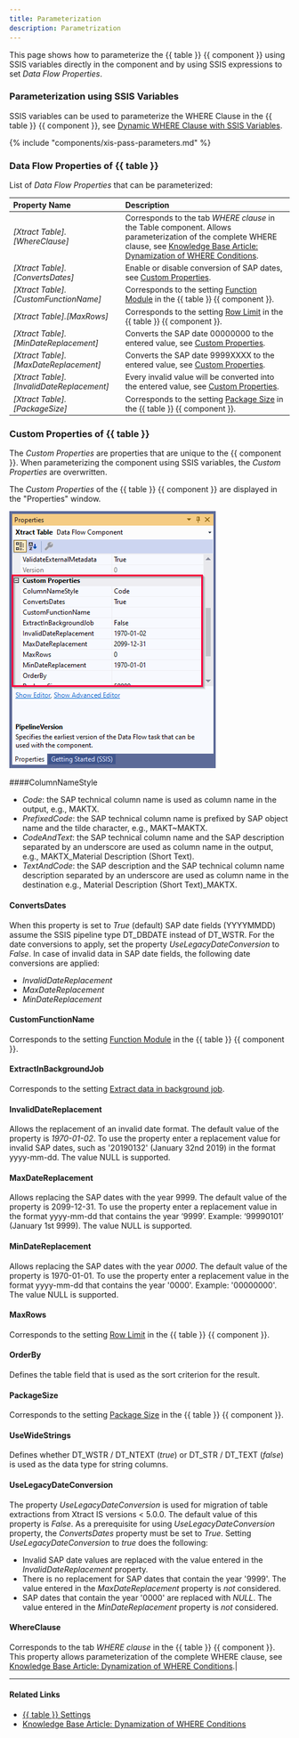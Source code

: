```yaml
---
title: Parameterization 
description: Parametrization 
---
```


This page shows how to parameterize the {{ table }} {{ component }} using SSIS variables directly in the component and by using SSIS expressions to set *Data Flow Properties*.


### Parameterization using SSIS Variables

SSIS variables can be used to parameterize the WHERE Clause in the {{ table }} {{ component }}, see [Dynamic WHERE Clause with SSIS Variables](where-clause.md#dynamic-where-clause-with-ssis-variables).

{% include "components/xis-pass-parameters.md" %}

### Data Flow Properties of {{ table }}
List of *Data Flow Properties* that can be parameterized:

|Property Name|Description|
|:----|:----|
| *[Xtract Table].[WhereClause]*| Corresponds to the tab *WHERE clause* in the Table component. Allows parameterization of the complete WHERE clause, see [Knowledge Base Article: Dynamization of WHERE Conditions](../../knowledge-base/dynamization-of-where-conditions.md).|
| *[Xtract Table].[ConvertsDates]*| Enable or disable conversion of SAP dates, see [Custom Properties](#custom-properties-of-xtract-table). |
| *[Xtract Table].[CustomFunctionName]*| Corresponds to the setting [Function Module](settings.md#function-module) in the {{ table }} {{ component }}.|
| *[Xtract Table].[MaxRows]*| Corresponds to the setting [Row Limit](settings.md#max-limit) in the {{ table }} {{ component }}. |
| *[Xtract Table].[MinDateReplacement]*| Converts the SAP date 00000000 to the entered value, see [Custom Properties](#custom-properties-of-xtract-table).|
| *[Xtract Table].[MaxDateReplacement]*| Converts the SAP date 9999XXXX to the entered value, see [Custom Properties](#custom-properties-of-xtract-table).|
| *[Xtract Table].[InvalidDateReplacement]*| Every invalid value will be converted into the entered value, see [Custom Properties](#custom-properties-of-xtract-table).|
| *[Xtract Table].[PackageSize]*| Corresponds to the setting [Package Size](settings.md#package-size) in the {{ table }} {{ component }}. |

### Custom Properties of {{ table }}

The *Custom Properties* are properties that are unique to the {{ component }}.
When parameterizing the component using SSIS variables, the *Custom Properties* are overwritten.

The *Custom Properties* of the {{ table }} {{ component }} are displayed in the "Properties" window. 

![table-properties](../../assets/images/xis/documentation/table/table-properties.png)

####ColumnNameStyle

- *Code*: the SAP technical column name is used as column name in the output, e.g., MAKTX.
- *PrefixedCode*: the SAP technical column name is prefixed by SAP object name and the tilde character, e.g., MAKT~MAKTX.
- *CodeAndText*: the SAP technical column name and the SAP description separated by an underscore are used as column name in the output, e.g., MAKTX_Material Description (Short Text).
- *TextAndCode*: the SAP description and the SAP technical column name description separated by an underscore are used as column name in the destination e.g., Material Description (Short Text)_MAKTX.

#### ConvertsDates
When this property is set to *True* (default) SAP date fields (YYYYMMDD) assume the SSIS pipeline type DT_DBDATE instead of DT_WSTR. 
For the date conversions to apply, set the property *UseLegacyDateConversion* to *False*. 
In case of invalid data in SAP date fields, the following date conversions are applied: 
- *InvalidDateReplacement* 
- *MaxDateReplacement*
- *MinDateReplacement* 

#### CustomFunctionName
Corresponds to the setting [Function Module](settings.md#function-module) in the {{ table }} {{ component }}.

#### ExtractInBackgroundJob
Corresponds to the setting [Extract data in background job](settings.md#extract-data-in-background-job).

#### InvalidDateReplacement
Allows the replacement of an invalid date format. 
The default value of the property is *1970-01-02*. 
To use the property enter a replacement value for invalid SAP dates, such as '20190132' (January 32nd  2019) in the format yyyy-mm-dd. 
The value NULL is supported.

#### MaxDateReplacement
Allows replacing the SAP dates with the year 9999. 
The default value of the property is 2099-12-31. 
To use the property enter a replacement value in the format yyyy-mm-dd that contains the year ‘9999’. 
Example: ‘99990101’ (January 1st 9999). The value NULL is supported.

#### MinDateReplacement
Allows replacing the SAP dates with the year *0000*. 
The default value of the property is 1970-01-01. 
To use the property enter a replacement value in the format yyyy-mm-dd that contains the year '0000'. 
Example: '00000000'. The value NULL is supported.

#### MaxRows
Corresponds to the setting [Row Limit](settings.md#max-limit) in the {{ table }} {{ component }}. 

#### OrderBy
Defines the table field that is used as the sort criterion for the result. 

#### PackageSize
Corresponds to the setting [Package Size](settings.md#package-size) in the {{ table }} {{ component }}. 

#### UseWideStrings
Defines whether DT_WSTR / DT_NTEXT (*true*) or DT_STR / DT_TEXT (*false*) is used as the data type for string columns. 

#### UseLegacyDateConversion
The property *UseLegacyDateConversion* is used for migration of table extractions from Xtract IS versions < 5.0.0. 
The default value of this property is *False*. 
As a prerequisite for using *UseLegacyDateConversion* property, the *ConvertsDates* property must be set to *True*. 
Setting *UseLegacyDateConversion* to *true* does the following:
- Invalid SAP date values are replaced with the value entered in the *InvalidDateReplacement* property.
- There is no replacement for SAP dates that contain the year '9999'. 
The value entered in the *MaxDateReplacement* property is *not* considered.
- SAP dates that contain the year '0000' are replaced with *NULL*. 
The value entered in the *MinDateReplacement* property is *not* considered. 

#### WhereClause
Corresponds to the tab *WHERE clause* in the {{ table }} {{ component }}. 
This property allows parameterization of the complete WHERE clause, see [Knowledge Base Article: Dynamization of WHERE Conditions](../../knowledge-base/dynamization-of-where-conditions.md).|

****
#### Related Links
- [{{ table }} Settings](settings.md) <br>
- [Knowledge Base Article: Dynamization of WHERE Conditions](../../knowledge-base/dynamization-of-where-conditions.md)
